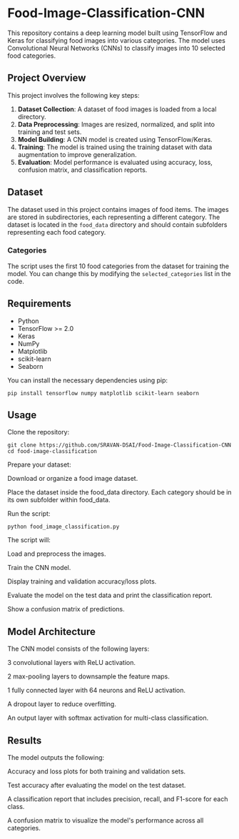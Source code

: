 # Food-Image-Classification-CNN

This repository contains a deep learning model built using TensorFlow and Keras for classifying food images into various categories. The model uses Convolutional Neural Networks (CNNs) to classify images into 10 selected food categories.

## Project Overview

This project involves the following key steps:

1. **Dataset Collection**: A dataset of food images is loaded from a local directory.
2. **Data Preprocessing**: Images are resized, normalized, and split into training and test sets.
3. **Model Building**: A CNN model is created using TensorFlow/Keras.
4. **Training**: The model is trained using the training dataset with data augmentation to improve generalization.
5. **Evaluation**: Model performance is evaluated using accuracy, loss, confusion matrix, and classification reports.

## Dataset

The dataset used in this project contains images of food items. The images are stored in subdirectories, each representing a different category. The dataset is located in the `food_data` directory and should contain subfolders representing each food category.

### Categories

The script uses the first 10 food categories from the dataset for training the model. You can change this by modifying the `selected_categories` list in the code.

## Requirements

- Python
- TensorFlow >= 2.0
- Keras
- NumPy
- Matplotlib
- scikit-learn
- Seaborn

You can install the necessary dependencies using pip:
```
pip install tensorflow numpy matplotlib scikit-learn seaborn
```
## Usage
Clone the repository:
```
git clone https://github.com/SRAVAN-DSAI/Food-Image-Classification-CNN
cd food-image-classification
```
Prepare your dataset:

Download or organize a food image dataset.

Place the dataset inside the food_data directory. Each category should be in its own subfolder within food_data.

Run the script:

```
python food_image_classification.py
```
The script will:

Load and preprocess the images.

Train the CNN model.

Display training and validation accuracy/loss plots.

Evaluate the model on the test data and print the classification report.

Show a confusion matrix of predictions.

## Model Architecture

The CNN model consists of the following layers:

3 convolutional layers with ReLU activation.

2 max-pooling layers to downsample the feature maps.

1 fully connected layer with 64 neurons and ReLU activation.

A dropout layer to reduce overfitting.

An output layer with softmax activation for multi-class classification.

## Results

The model outputs the following:

Accuracy and loss plots for both training and validation sets.

Test accuracy after evaluating the model on the test dataset.

A classification report that includes precision, recall, and F1-score for each class.

A confusion matrix to visualize the model's performance across all categories.
